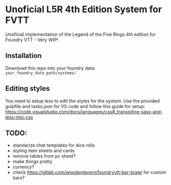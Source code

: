 # Unoficial L5R 4th Edition System for FVTT

Unoficial implementation of the Legend of the Five Rings 4th edition for Foundry VTT - Very WIP!

## Installation

Download this repo into your foundry data: `your_foundry_data_path/systems/`

## Editing styles

You need to setup less to edit the styles for the system. Use the provided gulpfile and tasks.json for VS code and follow this guide for setup: https://code.visualstudio.com/docs/languages/css#_transpiling-sass-and-less-into-css

## TODO:
  - standarize chat templates for dice rolls
  - styling item sheets and cards
  - remove tables from pc sheet?
  - make things pretty
  - currency?
  - check https://gitlab.com/woodentavern/foundryvtt-bar-brawl for custom bars?